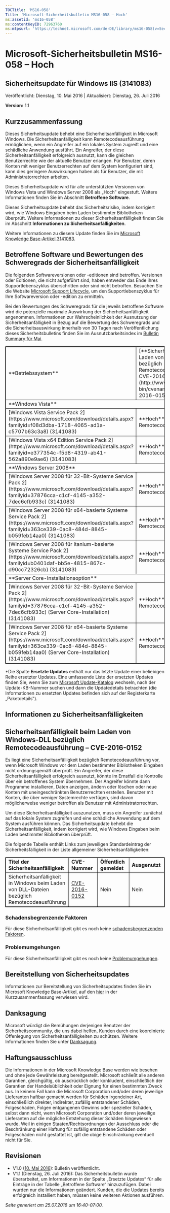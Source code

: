 ```yaml
---
TOCTitle: 'MS16-058'
Title: 'Microsoft-Sicherheitsbulletin MS16-058 – Hoch'
ms:assetid: 'ms16-058'
ms:contentKeyID: 72963760
ms:mtpsurl: 'https://technet.microsoft.com/de-DE/library/ms16-058(v=Security.10)'
---
```


Microsoft-Sicherheitsbulletin MS16-058 – Hoch
=============================================

Sicherheitsupdate für Windows IIS (3141083)
-------------------------------------------

Veröffentlicht: Dienstag, 10. Mai 2016 | Aktualisiert: Dienstag, 26. Juli 2016

**Version:** 1.1

Kurzzusammenfassung
-------------------

Dieses Sicherheitsupdate behebt eine Sicherheitsanfälligkeit in Microsoft Windows. Die Sicherheitsanfälligkeit kann Remotecodeausführung ermöglichen, wenn ein Angreifer auf ein lokales System zugreift und eine schädliche Anwendung ausführt. Ein Angreifer, der diese Sicherheitsanfälligkeit erfolgreich ausnutzt, kann die gleichen Benutzerrechte wie der aktuelle Benutzer erlangen. Für Benutzer, deren Konten mit weniger Benutzerrechten auf dem System konfiguriert sind, kann dies geringere Auswirkungen haben als für Benutzer, die mit Administratorrechten arbeiten.

Dieses Sicherheitsupdate wird für alle unterstützten Versionen von Windows Vista und Windows Server 2008 als „Hoch‟ eingestuft. Weitere Informationen finden Sie im Abschnitt **Betroffene Software**.

Dieses Sicherheitsupdate behebt das Sicherheitsrisiko, indem korrigiert wird, wie Windows Eingaben beim Laden bestimmter Bibliotheken überprüft. Weitere Informationen zu dieser Sicherheitsanfälligkeit finden Sie im Abschnitt **Informationen zu Sicherheitsanfälligkeiten**.

Weitere Informationen zu diesem Update finden Sie im [Microsoft Knowledge Base-Artikel 3141083](https://support.microsoft.com/de-de/kb/3141083).

Betroffene Software und Bewertungen des Schweregrads der Sicherheitsanfälligkeit
--------------------------------------------------------------------------------

Die folgenden Softwareversionen oder -editionen sind betroffen. Versionen oder Editionen, die nicht aufgeführt sind, haben entweder das Ende ihres Supportlebenszyklus überschritten oder sind nicht betroffen. Besuchen Sie die Website [Microsoft Support Lifecycle](http://go.microsoft.com/fwlink/?linkid=21742), um den Supportlebenszyklus für Ihre Softwareversion oder -edition zu ermitteln.

Bei den Bewertungen des Schweregrads für die jeweils betroffene Software wird die potenzielle maximale Auswirkung der Sicherheitsanfälligkeit angenommen. Informationen zur Wahrscheinlichkeit der Ausnutzung der Sicherheitsanfälligkeit in Bezug auf die Bewertung des Schweregrads und die Sicherheitsauswirkung innerhalb von 30 Tagen nach Veröffentlichung dieses Sicherheitsbulletins finden Sie im Ausnutzbarkeitsindex im [Bulletin Summary für Mai](https://technet.microsoft.com/de-de/library/security/ms16-may).

<p> </p>
<table style="border:1px solid black;">
<tr>
<td style="border:1px solid black;">
**Betriebssystem**
</td>
<td style="border:1px solid black;">
[**Sicherheitsrisiko beim Laden von Windows-DLL bezüglich Remotecodeausführung – CVE-2016-0152**](http://www.cve.mitre.org/cgi-bin/cvename.cgi?name=cve-2016-0152)
</td>
<td style="border:1px solid black;">
Ersetzte Updates\*
</td>
</tr>
<tr>
<td style="border:1px solid black;" colspan="3">
**Windows Vista**
</td>
</tr>
<tr>
<td style="border:1px solid black;">
[Windows Vista Service Pack 2](https://www.microsoft.com/download/details.aspx?familyid=f08d3dba-1718-4065-ad1a-c5707b63c3a8)  
(3141083)
</td>
<td style="border:1px solid black;">
**Hoch**  
Remotecodeausführung
</td>
<td style="border:1px solid black;">
982666 in [MS10-040](http://go.microsoft.com/fwlink/?linkid=191788)
</td>
</tr>
<tr>
<td style="border:1px solid black;">
[Windows Vista x64 Edition Service Pack 2](https://www.microsoft.com/download/details.aspx?familyid=e377354c-f5d8-4319-ab41-562a890e9ae6)  
(3141083)
</td>
<td style="border:1px solid black;">
**Hoch**  
Remotecodeausführung
</td>
<td style="border:1px solid black;">
982666 in [MS10-040](http://go.microsoft.com/fwlink/?linkid=191788)
</td>
</tr>
<tr>
<td style="border:1px solid black;" colspan="3">
**Windows Server 2008**
</td>
</tr>
<tr>
<td style="border:1px solid black;">
[Windows Server 2008 für 32-Bit-Systeme Service Pack 2](https://www.microsoft.com/download/details.aspx?familyid=37876cca-c1cf-4145-a352-7dec6cfb933c)  
(3141083)
</td>
<td style="border:1px solid black;">
**Hoch**  
Remotecodeausführung
</td>
<td style="border:1px solid black;">
982666 in [MS10-040](http://go.microsoft.com/fwlink/?linkid=191788)
</td>
</tr>
<tr>
<td style="border:1px solid black;">
[Windows Server 2008 für x64-basierte Systeme Service Pack 2](https://www.microsoft.com/download/details.aspx?familyid=363ce339-0ac8-484d-8845-b059feb14aa0)  
(3141083)
</td>
<td style="border:1px solid black;">
**Hoch**  
Remotecodeausführung
</td>
<td style="border:1px solid black;">
982666 in [MS10-040](http://go.microsoft.com/fwlink/?linkid=191788)
</td>
</tr>
<tr>
<td style="border:1px solid black;">
[Windows Server 2008 für Itanium-basierte Systeme Service Pack 2](https://www.microsoft.com/download/details.aspx?familyid=b0401daf-bb5e-4815-867c-d90cc72326cb)  
(3141083)
</td>
<td style="border:1px solid black;">
**Hoch**  
Remotecodeausführung
</td>
<td style="border:1px solid black;">
982666 in [MS10-040](http://go.microsoft.com/fwlink/?linkid=191788)
</td>
</tr>
<tr>
<td style="border:1px solid black;" colspan="3">
**Server Core-Installationsoption**
</td>
</tr>
<tr>
<td style="border:1px solid black;">
[Windows Server 2008 für 32-Bit-Systeme Service Pack 2](https://www.microsoft.com/download/details.aspx?familyid=37876cca-c1cf-4145-a352-7dec6cfb933c) (Server Core-Installation)  
(3141083)
</td>
<td style="border:1px solid black;">
**Hoch**  
Remotecodeausführung
</td>
<td style="border:1px solid black;">
982666 in [MS10-040](http://go.microsoft.com/fwlink/?linkid=191788)
</td>
</tr>
<tr>
<td style="border:1px solid black;">
[Windows Server 2008 für x64-basierte Systeme Service Pack 2](https://www.microsoft.com/download/details.aspx?familyid=363ce339-0ac8-484d-8845-b059feb14aa0) (Server Core-Installation)  
(3141083)
</td>
<td style="border:1px solid black;">
**Hoch**  
Remotecodeausführung
</td>
<td style="border:1px solid black;">
982666 in [MS10-040](http://go.microsoft.com/fwlink/?linkid=191788)
</td>
</tr>
</table>
 
\*Die Spalte **Ersetzte Updates** enthält nur das letzte Update einer beliebigen Reihe ersetzter Updates. Eine umfassende Liste der ersetzten Updates finden Sie, wenn Sie zum [Microsoft Update-Katalog](http://catalog.update.microsoft.com/v7/site/home.aspx) wechseln, nach der Update-KB-Nummer suchen und dann die Updatedetails betrachten (die Informationen zu ersetzten Updates befinden sich auf der Registerkarte „Paketdetails‟).

Informationen zu Sicherheitsanfälligkeiten
------------------------------------------

Sicherheitsanfälligkeit beim Laden von Windows-DLL bezüglich Remotecodeausführung – CVE-2016-0152
-------------------------------------------------------------------------------------------------

Es liegt eine Sicherheitsanfälligkeit bezüglich Remotecodeausführung vor, wenn Microsoft Windows vor dem Laden bestimmter Bibliotheken Eingaben nicht ordnungsgemäß überprüft. Ein Angreifer, der diese Sicherheitsanfälligkeit erfolgreich ausnutzt, könnte im Ernstfall die Kontrolle über ein betroffenes System übernehmen. Der Angreifer könnte dann Programme installieren, Daten anzeigen, ändern oder löschen oder neue Konten mit uneingeschränkten Benutzerrechten erstellen. Benutzer mit Konten, die über weniger Systemrechte verfügen, sind davon möglicherweise weniger betroffen als Benutzer mit Administratorrechten.

Um diese Sicherheitsanfälligkeit auszunutzen, muss ein Angreifer zunächst auf das lokale System zugreifen und eine schädliche Anwendung auf dem System ausführen können. Das Sicherheitsupdate behebt die Sicherheitsanfälligkeit, indem korrigiert wird, wie Windows Eingaben beim Laden bestimmter Bibliotheken überprüft.

Die folgende Tabelle enthält Links zum jeweiligen Standardeintrag der Sicherheitsfälligkeit in der Liste allgemeiner Sicherheitsanfälligkeiten:

<p> </p>
<table style="border:1px solid black;">
<colgroup>
<col width="25%" />
<col width="25%" />
<col width="25%" />
<col width="25%" />
</colgroup>
<tbody>
<tr class="odd">
<td style="border:1px solid black;"><strong>Titel der Sicherheitsanfälligkeit</strong></td>
<td style="border:1px solid black;"><strong>CVE-Nummer</strong></td>
<td style="border:1px solid black;"><strong>Öffentlich gemeldet</strong></td>
<td style="border:1px solid black;"><strong>Ausgenutzt</strong></td>
</tr>
<tr class="even">
<td style="border:1px solid black;">Sicherheitsanfälligkeit in Windows beim Laden von DLL-Dateien bezüglich Remotecodeausführung</td>
<td style="border:1px solid black;"><a href="http://www.cve.mitre.org/cgi-bin/cvename.cgi?name=cve-2016-0152">CVE-2016-0152</a></td>
<td style="border:1px solid black;">Nein</td>
<td style="border:1px solid black;">Nein</td>
</tr>
</tbody>
</table>
  
### Schadensbegrenzende Faktoren
  
Für diese Sicherheitsanfälligkeit gibt es noch keine [schadensbegrenzenden Faktoren](https://technet.microsoft.com/de-de/library/security/dn848375.aspx).
  
### Problemumgehungen
  
Für diese Sicherheitsanfälligkeit gibt es noch keine [Problemumgehungen](https://technet.microsoft.com/de-de/library/security/dn848375.aspx).
  
Bereitstellung von Sicherheitsupdates  
-------------------------------------
  
Informationen zur Bereitstellung von Sicherheitsupdates finden Sie im Microsoft Knowledge Base-Artikel, auf den [hier](#kbarticle) in der Kurzzusammenfassung verwiesen wird.
  
Danksagung  
----------
  
Microsoft würdigt die Bemühungen derjenigen Benutzer der Sicherheitscommunity, die uns dabei helfen, Kunden durch eine koordinierte Offenlegung von Sicherheitsanfälligkeiten zu schützen. Weitere Informationen finden Sie unter [Danksagung](https://technet.microsoft.com/de-de/library/security/mt674627.aspx). 
  
Haftungsausschluss  
------------------
  
Die Informationen in der Microsoft Knowledge Base werden wie besehen und ohne jede Gewährleistung bereitgestellt. Microsoft schließt alle anderen Garantien, gleichgültig, ob ausdrücklich oder konkludent, einschließlich der Garantien der Handelsüblichkeit oder Eignung für einen bestimmten Zweck aus. In keinem Fall kann die Microsoft Corporation und/oder deren jeweilige Lieferanten haftbar gemacht werden für Schäden irgendeiner Art, einschließlich direkter, indirekter, zufällig entstandener Schäden, Folgeschäden, Folgen entgangenen Gewinns oder spezieller Schäden, selbst dann nicht, wenn Microsoft Corporation und/oder deren jeweilige Lieferanten auf die mögliche Entstehung dieser Schäden hingewiesen wurde. Weil in einigen Staaten/Rechtsordnungen der Ausschluss oder die Beschränkung einer Haftung für zufällig entstandene Schäden oder Folgeschäden nicht gestattet ist, gilt die obige Einschränkung eventuell nicht für Sie.
  
Revisionen  
----------
  
-   V1.0 ([10. Mai 2016](https://technet.microsoft.com/de-DE/library/bulletin_publisheddate(v=Security.10))): Bulletin veröffentlicht.  
-   V1.1 (Dienstag, 26. Juli 2016): Das Sicherheitsbulletin wurde überarbeitet, um Informationen in der Spalte „Ersetzte Updates“ für alle Einträge in der Tabelle „Betroffene Software“ hinzuzufügen. Dabei wurden nur die Informationen geändert. Kunden, die die Updates bereits erfolgreich installiert haben, müssen keine weiteren Aktionen ausführen.
  
*Seite generiert am 25.07.2016 um 16:40-07:00.*
